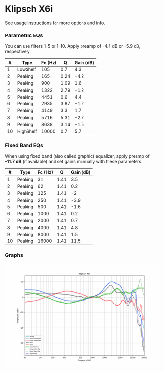 # Klipsch X6i
See [usage instructions](https://github.com/jaakkopasanen/AutoEq#usage) for more options and info.

### Parametric EQs
You can use filters 1-5 or 1-10. Apply preamp of -4.4 dB or -5.9 dB, respectively.

|   # | Type      |   Fc (Hz) |    Q |   Gain (dB) |
|-----|-----------|-----------|------|-------------|
|   1 | LowShelf  |       105 | 0.7  |         4.3 |
|   2 | Peaking   |       165 | 0.24 |        -4.2 |
|   3 | Peaking   |       900 | 1.09 |         1.6 |
|   4 | Peaking   |      1322 | 2.79 |        -1.2 |
|   5 | Peaking   |      4451 | 0.6  |         4.4 |
|   6 | Peaking   |      2935 | 3.87 |        -1.2 |
|   7 | Peaking   |      4149 | 3.3  |         1.7 |
|   8 | Peaking   |      5716 | 5.31 |        -2.7 |
|   9 | Peaking   |      8638 | 3.14 |        -1.5 |
|  10 | HighShelf |     10000 | 0.7  |         5.7 |

### Fixed Band EQs
When using fixed band (also called graphic) equalizer, apply preamp of **-11.7 dB** (if available) and set gains manually with these parameters.

|   # | Type    |   Fc (Hz) |    Q |   Gain (dB) |
|-----|---------|-----------|------|-------------|
|   1 | Peaking |        31 | 1.41 |         3.5 |
|   2 | Peaking |        62 | 1.41 |         0.2 |
|   3 | Peaking |       125 | 1.41 |        -2   |
|   4 | Peaking |       250 | 1.41 |        -3.9 |
|   5 | Peaking |       500 | 1.41 |        -1.6 |
|   6 | Peaking |      1000 | 1.41 |         0.2 |
|   7 | Peaking |      2000 | 1.41 |         0.7 |
|   8 | Peaking |      4000 | 1.41 |         4.8 |
|   9 | Peaking |      8000 | 1.41 |         1.5 |
|  10 | Peaking |     16000 | 1.41 |        11.5 |

### Graphs
![](./Klipsch%20X6i.png)
